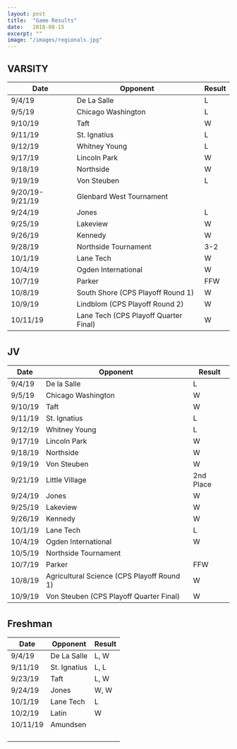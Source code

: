 ```yaml
---
layout: post
title:  "Game Results"
date:   2018-08-15
excerpt: ""
image: "/images/regionals.jpg"
---
```



<div class="table-wrapper">

<h2>VARSITY</h2>
<table>
	<thead>
		<tr>
			<th>Date</th>
			<th>Opponent</th>
			<th>Result</th>
		</tr>
	</thead>
			<tbody>
				<tr>
					<td>9/4/19</td>
					<td>De La Salle</td>
					<td>L</td>
				</tr>
				<tr>
					<td>9/5/19</td>
					<td>Chicago Washington</td>
					<td>L</td>
				</tr>
				<tr>
					<td>9/10/19</td>
					<td>Taft</td>
					<td>W</td>
				</tr>
				<tr>
					<td>9/11/19</td>
					<td>St. Ignatius</td>
					<td>L</td>
				</tr>
				<tr>
					<td>9/12/19</td>
					<td>Whitney Young</td>
					<td>L</td>
				</tr>
				<tr>
					<td>9/17/19</td>
					<td>Lincoln Park</td>
					<td>W</td>
				</tr>
				<tr>
					<td>9/18/19</td>
					<td>Northside</td>
					<td>W</td>
				</tr>
				<tr>
					<td>9/19/19</td>
					<td>Von Steuben</td>
					<td>L</td>
				</tr>
				<tr>
					<td>9/20/19-9/21/19</td>
					<td>Glenbard West Tournament</td>
					<td></td>
				</tr>
				<tr>
					<td>9/24/19</td>
					<td>Jones</td>
					<td>L</td>
				</tr>
				<tr>
					<td>9/25/19</td>
					<td>Lakeview</td>
					<td>W</td>
				</tr>
				<tr>
					<td>9/26/19</td>
					<td>Kennedy</td>
					<td>W</td>
				</tr>
				<tr>
					<td>9/28/19</td>
					<td>Northside Tournament</td>
					<td>3-2</td>
				</tr>
				<tr>
					<td>10/1/19</td>
					<td>Lane Tech</td>
					<td>W</td>
				</tr>
				<tr>
					<td>10/4/19</td>
					<td>Ogden International</td>
					<td>W</td>
				</tr>
				<tr>
					<td>10/7/19</td>
					<td>Parker</td>
					<td>FFW</td>
				</tr>
				<tr>
					<td>10/8/19</td>
					<td>South Shore (CPS Playoff Round 1)</td>
					<td>W</td>
				</tr>
				<tr>
					<td>10/9/19</td>
					<td>Lindblom (CPS Playoff Round 2)</td>
					<td>W</td>
				</tr>
				<tr>
					<td>10/11/19</td>
					<td>Lane Tech (CPS Playoff Quarter Final)</td>
					<td>W</td>
				</tr>
			</tbody>
			<tfoot>
				<tr>
					<td colspan="2"></td>
					<td></td>
				</tr>
			</tfoot>
		</table>

<h2>JV</h2>
		<table>
			<thead>
				<tr>
					<th>Date</th>
					<th>Opponent</th>
					<th>Result</th>
				</tr>
			</thead>
					<tbody>
				<tr>
					<td>9/4/19</td>
					<td>De la Salle</td>
					<td>L</td>
				</tr>
				<tr>
					<td>9/5/19</td>
					<td>Chicago Washington</td>
					<td>W</td>
				</tr>
				<tr>
					<td>9/10/19</td>
					<td>Taft</td>
					<td>W</td>
				</tr>
				<tr>
					<td>9/11/19</td>
					<td>St. Ignatius</td>
					<td>L</td>
				</tr>
				<tr>
					<td>9/12/19</td>
					<td>Whitney Young</td>
					<td>L</td>
				</tr>
				<tr>
					<td>9/17/19</td>
					<td>Lincoln Park</td>
					<td>W</td>
				</tr>
				<tr>
					<td>9/18/19</td>
					<td>Northside</td>
					<td>W</td>
				</tr>
				<tr>
					<td>9/19/19</td>
					<td>Von Steuben</td>
					<td>W</td>
				</tr>
				<tr>
					<td>9/21/19</td>
					<td>Little Village</td>
					<td>2nd Place</td>
				</tr>
				<tr>
					<td>9/24/19</td>
					<td>Jones</td>
					<td>W</td>
				</tr>
				<tr>
					<td>9/25/19</td>
					<td>Lakeview</td>
					<td>W</td>
				</tr>
				<tr>
					<td>9/26/19</td>
					<td>Kennedy</td>
					<td>W</td>
				</tr>
				<tr>
					<td>10/1/19</td>
					<td>Lane Tech</td>
					<td>L</td>
				</tr>
				<tr>
					<td>10/4/19</td>
					<td>Ogden International</td>
					<td>W</td>
				</tr>
				<tr>
					<td>10/5/19</td>
					<td>Northside Tournament</td>
					<td></td>
				</tr>
				<tr>
					<td>10/7/19</td>
					<td>Parker</td>
					<td>FFW</td>
				</tr>
				<tr>
					<td>10/8/19</td>
					<td>Agricultural Science (CPS Playoff Round 1)</td>
					<td>W</td>
				</tr>
				<tr>
					<td>10/9/19</td>
					<td>Von Steuben (CPS Playoff Quarter Final)</td>
					<td>W</td>
				</tr>
			</tbody>
			<tfoot>
				<tr>
					<td colspan="2"></td>
					<td></td>
				</tr>
			</tfoot>
		</table>
	</div>

<h2>Freshman</h2>
<table>
	<thead>
		<tr>
			<th>Date</th>
			<th>Opponent</th>
			<th>Result</th>
		</tr>
	</thead>
			<tbody>
				<tr>
					<td>9/4/19</td>
					<td>De La Salle</td>
					<td>L, W</td>
				</tr>
				<tr>
					<td>9/11/19</td>
					<td>St. Ignatius</td>
					<td>L, L</td>
				</tr>
				<tr>
					<td>9/23/19</td>
					<td>Taft</td>
					<td>L, W</td>
				</tr>
				<tr>
					<td>9/24/19</td>
					<td>Jones</td>
					<td>W, W</td>
				</tr>
				<tr>
					<td>10/1/19</td>
					<td>Lane Tech</td>
					<td>L</td>
				</tr>
				<tr>
					<td>10/2/19</td>
					<td>Latin</td>
					<td>W</td>
				</tr>
				<tr>
					<td>10/11/19</td>
					<td>Amundsen</td>
					<td></td>
				</tr>
				<tr>
					<td></td>
					<td></td>
					<td></td>
				</tr>
				<tr>
					<td></td>
					<td></td>
					<td></td>
				</tr>
				<tr>
					<td></td>
					<td></td>
					<td></td>
				</tr>
					<tr>
					<td></td>
					<td></td>
					<td></td>
				</tr>
			</tbody>
			<tfoot>
				<tr>
					<td colspan="2"></td>
					<td></td>
				</tr>
			</tfoot>
		</table>



<!--
### Auto-Generating Sitemap
The sitemap is auto generated! Just simply change the front matter of each site. It looks like so...
```
sitemap:
    priority: 0.7
    lastmod: 2017-11-02
    changefreq: weekly
```
### Formspring integration
The contact form below each page on the footer actually collects information! Just change your email address in the ```_config.yml``` file!
-->
